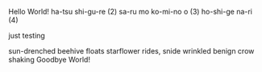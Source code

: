 Hello World!
ha-tsu shi-gu-re (2)
sa-ru mo ko-mi-no o (3)
ho-shi-ge na-ri (4)



just testing 


sun-drenched beehive floats
starflower rides, snide wrinkled
benign crow shaking
Goodbye World!